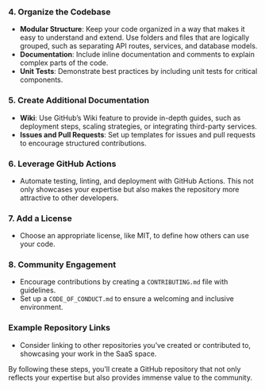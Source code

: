 
### 4. **Organize the Codebase**
- **Modular Structure**: Keep your code organized in a way that makes it easy to understand and extend. Use folders and files that are logically grouped, such as separating API routes, services, and database models.
- **Documentation**: Include inline documentation and comments to explain complex parts of the code.
- **Unit Tests**: Demonstrate best practices by including unit tests for critical components.

### 5. **Create Additional Documentation**
- **Wiki**: Use GitHub’s Wiki feature to provide in-depth guides, such as deployment steps, scaling strategies, or integrating third-party services.
- **Issues and Pull Requests**: Set up templates for issues and pull requests to encourage structured contributions.

### 6. **Leverage GitHub Actions**
- Automate testing, linting, and deployment with GitHub Actions. This not only showcases your expertise but also makes the repository more attractive to other developers.

### 7. **Add a License**
- Choose an appropriate license, like MIT, to define how others can use your code.

### 8. **Community Engagement**
- Encourage contributions by creating a `CONTRIBUTING.md` file with guidelines.
- Set up a `CODE_OF_CONDUCT.md` to ensure a welcoming and inclusive environment.

### Example Repository Links
- Consider linking to other repositories you’ve created or contributed to, showcasing your work in the SaaS space.

By following these steps, you’ll create a GitHub repository that not only reflects your expertise but also provides immense value to the community.
